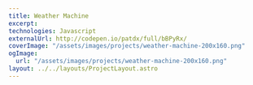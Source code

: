 ```yaml
---
title: Weather Machine
excerpt:
technologies: Javascript
externalUrl: http://codepen.io/patdx/full/bBPyRx/
coverImage: "/assets/images/projects/weather-machine-200x160.png"
ogImage:
  url: "/assets/images/projects/weather-machine-200x160.png"
layout: ../../layouts/ProjectLayout.astro
---
```

